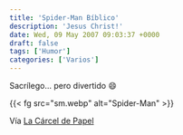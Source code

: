 ```yaml
---
title: 'Spider-Man Bíblico'
description: 'Jesus Christ!'
date: Wed, 09 May 2007 09:03:37 +0000
draft: false
tags: ['Humor']
categories: ['Varios']
---
```


Sacrílego... pero divertido :smile:

{{< fg src="sm.webp" alt="Spider-Man" >}}

Vía [La Cárcel de Papel](http://www.lacarceldepapel.com/indexblog.php?p=1982)